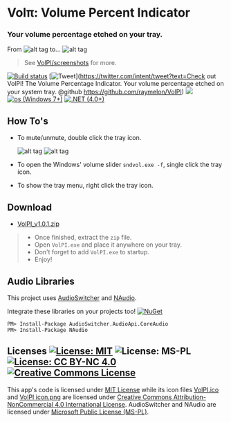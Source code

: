 # Volπ: Volume Percent Indicator 
### Your volume percentage etched on your tray.
>
From
![alt tag](https://github.com/raymelon/VolPI/blob/master/screenshots/v1/default_hover.jpg)
to...
![alt tag](https://github.com/raymelon/VolPI/blob/master/screenshots/v1/volpi_v1_hover.jpg)

>See [VolPI/screenshots](https://github.com/raymelon/VolPI/tree/master/screenshots) for more.

[![Build status](https://ci.appveyor.com/api/projects/status/asu6ofasst2t1ce4)](https://ci.appveyor.com/project/raymelon/volpi) 
[![Tweet](https://img.shields.io/twitter/url/http/shields.io.svg?style=flat-square)](https://twitter.com/intent/tweet?text=Check out VolPI! The Volume Percentage Indicator. Your volume percentage etched on your system tray. @github https://github.com/raymelon/VolPI)
![](https://reposs.herokuapp.com/?path=raymelon/VolPI&color=red)
[![os (Windows 7+)](https://img.shields.io/badge/os-Windows%207%2B-green.svg?style=flat-square)](https://www.microsoft.com/en-us/software-download/windows7)
[![.NET (4.0+)](https://img.shields.io/badge/.NET%20Framework-4.0%2B-orange.svg?style=flat-square)](https://www.microsoft.com/net)

## How To's

- To mute/unmute, double click the tray icon.

  ![alt tag](https://github.com/raymelon/VolPI/blob/master/screenshots/v1/volpi_v1_muted.jpg)
  ![alt tag](https://github.com/raymelon/VolPI/blob/master/screenshots/v1/volpi_v1_unmuted.jpg)

- To open the Windows' volume slider `sndvol.exe -f`, single click the tray icon.
- To show the tray menu, right click the tray icon.

## Download
 - [VolPI_v1.0.1.zip](https://github.com/raymelon/VolPI/releases/download/v1.0.1/VolPI_v1.0.1.zip)
 
 > - Once finished, extract the `zip` file. 
 > - Open `VolPI.exe` and place it anywhere on your tray. 
 > - Don't forget to add `VolPI.exe` to startup.
 > - Enjoy!

## Audio Libraries
This project uses [AudioSwitcher](https://github.com/xenolightning/AudioSwitcher) and [NAudio](https://github.com/naudio/NAudio).

Integrate these libraries on your projects too! [![NuGet](https://img.shields.io/nuget/v/Nuget.Core.svg?style=flat-square)]()
```
PM> Install-Package AudioSwitcher.AudioApi.CoreAudio
PM> Install-Package NAudio
```

## Licenses [![License: MIT](https://img.shields.io/badge/License-MIT-yellow.svg?style=flat-square)](https://opensource.org/licenses/MIT) ![License: MS-PL](https://img.shields.io/badge/License-MS--PL-8A2BE2.svg?style=flat-square) [![License: CC BY-NC 4.0](https://img.shields.io/badge/License-CC%20BY--NC%204.0-lightgrey.svg?style=flat-square)](http://creativecommons.org/licenses/by-nc/4.0/) <a rel="license" href="http://creativecommons.org/licenses/by-nc/4.0/"><img alt="Creative Commons License" style="border-width:0" src="https://i.creativecommons.org/l/by-nc/4.0/88x31.png" /></a>
This app's code is licensed under [MIT License](https://github.com/raymelon/VolPI/blob/master/LICENSE)
while its icon files [VolPI.ico](https://github.com/raymelon/VolPI/blob/master/VolPI/VolPI.ico) and
[VolPI icon.png](https://github.com/raymelon/VolPI/blob/master/VolPI/VolPI%20icon.png) are licensed under
[Creative Commons Attribution-NonCommercial 4.0 International License](https://creativecommons.org/licenses/by-nc/4.0/).
AudioSwitcher and NAudio are licensed under [Microsoft Public License (MS-PL)](https://opensource.org/licenses/MS-PL).
